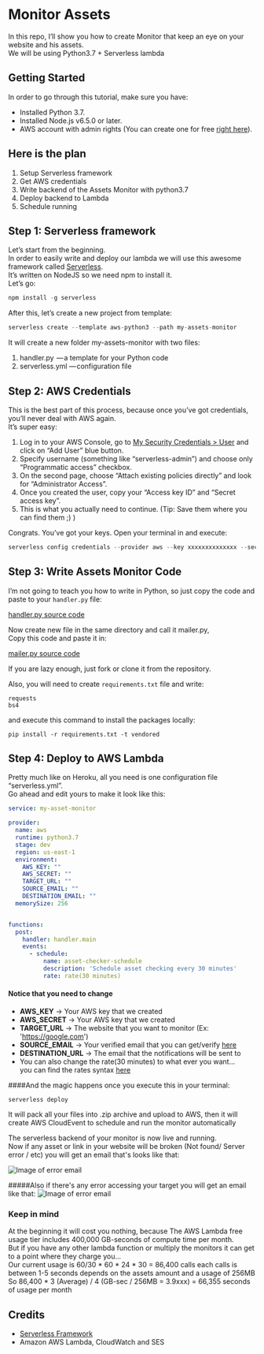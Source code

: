 # Monitor Assets

In this repo, I’ll show you how to create Monitor that keep an eye on your website and his assets.<br>
We will be using Python3.7 + Serverless lambda

## Getting Started

In order to go through this tutorial, make sure you have:
* Installed Python 3.7.
* Installed Node.js v6.5.0 or later.
* AWS account with admin rights (You can create one for free [right here](https://portal.aws.amazon.com/gp/aws/developer/registration/index.html)).

## Here is the plan

1. Setup Serverless framework
1. Get AWS credentials
1. Write backend of the Assets Monitor with python3.7
1. Deploy backend to Lambda
1. Schedule running



## Step 1: Serverless framework

Let’s start from the beginning.
<br>In order to easily write and deploy our lambda we will use this awesome framework called [Serverless](https://serverless.com/). 
<br>It’s written on NodeJS so we need npm to install it.
<br>Let’s go:

```javascript
npm install -g serverless
```
After this, let’s create a new project from template:

```javascript
serverless create --template aws-python3 --path my-assets-monitor
```
It will create a new folder my-assets-monitor with two files:
1. handler.py  — a template for your Python code
1. serverless.yml — configuration file

## Step 2: AWS Credentials

This is the best part of this process, because once you’ve got credentials,
<br> you’ll never deal with AWS again. 
<br>It’s super easy:

1. Log in to your AWS Console, go to [My Security Credentials > User](https://console.aws.amazon.com/iam/home#/users) and click on “Add User” blue button.
1. Specify username (something like “serverless-admin”) and choose only “Programmatic access” checkbox.
1. On the second page, choose “Attach existing policies directly” and look for “Administrator Access”.
1. Once you created the user, copy your “Access key ID” and “Secret access key”. 
1. This is what you actually need to continue.
(Tip: Save them where you can find them ;) )

Congrats. You’ve got your keys. Open your terminal in and execute:

```javascript
serverless config credentials --provider aws --key xxxxxxxxxxxxxx --secret xxxxxxxxxxxxxx
```

## Step 3: Write Assets Monitor Code

I’m not going to teach you how to write in Python, so just copy the code and paste to your `handler.py` file:

[handler.py source code](https://raw.githubusercontent.com/uriafranko/Monitor-Assests/master/handler.py)

Now create new file in the same directory and call it mailer.py,<br>
Copy this code and paste it in:

[mailer.py source code](https://raw.githubusercontent.com/uriafranko/Monitor-Assests/master/mailer.py)

If you are lazy enough, just fork or clone it from the repository.<br>

Also, you will need to create `requirements.txt` file and write:
```
requests
bs4
```
and execute this command to install the packages locally:
```text
pip install -r requirements.txt -t vendored
```

## Step 4: Deploy to AWS Lambda

Pretty much like on Heroku, all you need is one configuration file “serverless.yml”.<br> 
Go ahead and edit yours to make it look like this:
```yaml
service: my-asset-monitor

provider:
  name: aws
  runtime: python3.7
  stage: dev
  region: us-east-1
  environment:
    AWS_KEY: ""
    AWS_SECRET: ""
    TARGET_URL: ""
    SOURCE_EMAIL: ""
    DESTINATION_EMAIL: ""
  memorySize: 256


functions:
  post:
    handler: handler.main
    events:
      - schedule:
          name: asset-checker-schedule
          description: 'Schedule asset checking every 30 minutes'
          rate: rate(30 minutes)
```
#### Notice that you need to change
* **AWS_KEY** -> Your AWS key that we created
* **AWS_SECRET** -> Your AWS key that we created
* **TARGET_URL** -> The website that you want to monitor (Ex: 'https://google.com')
* **SOURCE_EMAIL** -> Your verified email that you can get/verify [here](https://console.aws.amazon.com/ses/home?region=us-east-1#verified-senders-email:)
* **DESTINATION_URL** -> The email that the notifications will be sent to
* You can also change the rate(30 minutes) to what ever you want... 
<br>you can find the rates syntax [here](https://docs.aws.amazon.com/AmazonCloudWatch/latest/events/ScheduledEvents.html)

####And the magic happens once you execute this in your terminal:
```terminal
serverless deploy
```
It will pack all your files into .zip archive and upload to AWS, then it will create AWS CloudEvent to schedule and run the monitor automatically<br>

The serverless backend of your monitor is now live and running.<br>
Now if any asset or link in your website will be broken (Not found/ Server error / etc) you will get an email that's looks like that:

![Image of error email](https://i.ibb.co/ykHCxqC/Screenshot-2.png)

#####Also if there's any error accessing your target you will get an email like that:
![Image of error email](https://i.ibb.co/tx3342x/Screenshot-3.png)  

### Keep in mind

At the beginning it will cost you nothing, because The AWS Lambda free usage tier includes 400,000 GB-seconds of compute time per month.
<br>But if you have any other lambda function or multiply the monitors it can get to a point where they charge you...
<br>Our current usage is 60/30 * 60 * 24 * 30 = 86,400 calls 
each calls is between 1-5 seconds depends on the assets amount and a usage of 256MB
<br>So 86,400 * 3 (Average)  / 4 (GB-sec / 256MB = 3.9xxx) = 66,355 seconds of usage per month

## Credits
* [Serverless Framework](https://serverless.com/)
* Amazon AWS Lambda, CloudWatch and SES
